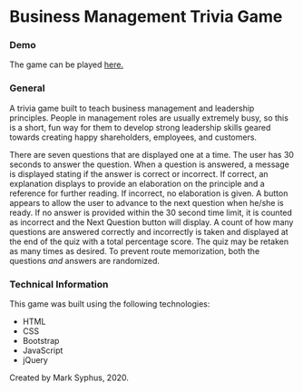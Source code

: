 # Business Management Trivia Game

### Demo
The game can be played [here.](https://msyphus.github.io/trivia-game/)

### General
A trivia game built to teach business management and leadership principles.  People in management roles are usually extremely busy, so this is a short, fun way for them to develop strong leadership skills geared towards creating happy shareholders, employees, and customers.

There are seven questions that are displayed one at a time.  The user has 30 seconds to answer the question.  When a question is answered, a message is displayed stating if the answer is correct or incorrect.  If correct, an explanation displays to provide an elaboration on the principle and a reference for further reading.  If incorrect, no elaboration is given.  A button appears to allow the user to advance to the next question when he/she is ready.  If no answer is provided within the 30 second time limit, it is counted as incorrect and the Next Question button will display.  A count of how many questions are answered correctly and incorrectly is taken and displayed at the end of the quiz with a total percentage score.  The quiz may be retaken as many times as desired.  To prevent route memorization, both the questions *and* answers are randomized.

### Technical Information
This game was built using the following technologies:
* HTML
* CSS
* Bootstrap
* JavaScript
* jQuery

Created by Mark Syphus, 2020.
